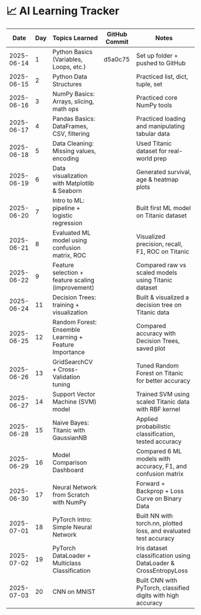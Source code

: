 # 📈 AI Learning Tracker

| Date       | Day | Topics Learned                                        | GitHub Commit    | Notes                                                             |
| ---------- | --- | ----------------------------------------------------- | ---------------- | ----------------------------------------------------------------- |
| 2025-06-14 | 1   | Python Basics (Variables, Loops, etc.)                | d5a0c75          | Set up folder + pushed to GitHub                                  |
| 2025-06-15 | 2   | Python Data Structures                                | <to-be-filled>   | Practiced list, dict, tuple, set                                  |
| 2025-06-16 | 3   | NumPy Basics: Arrays, slicing, math ops               | <your-commit-id> | Practiced core NumPy tools                                        |
| 2025-06-17 | 4   | Pandas Basics: DataFrames, CSV, filtering             | <your-commit-id> | Practiced loading and manipulating tabular data                   |
| 2025-06-18 | 5   | Data Cleaning: Missing values, encoding               | <your-commit-id> | Used Titanic dataset for real-world prep                          |
| 2025-06-19 | 6   | Data visualization with Matplotlib & Seaborn          | <your-commit-id> | Generated survival, age & heatmap plots                           |
| 2025-06-20 | 7   | Intro to ML: pipeline + logistic regression           | <commit-id>      | Built first ML model on Titanic dataset                           |
| 2025-06-21 | 8   | Evaluated ML model using confusion matrix, ROC        | <commit-id>      | Visualized precision, recall, F1, ROC on Titanic                  |
| 2025-06-22 | 9   | Feature selection + feature scaling (improvement)     | <commit-id>      | Compared raw vs scaled models using Titanic dataset               |
| 2025-06-24 | 11  | Decision Trees: training + visualization              | <commit-id>      | Built & visualized a decision tree on Titanic data                |
| 2025-06-25 | 12  | Random Forest: Ensemble Learning + Feature Importance | <commit-id>      | Compared accuracy with Decision Trees, saved plot                 |
| 2025-06-26 | 13  | GridSearchCV + Cross-Validation tuning                | <commit-id>      | Tuned Random Forest on Titanic for better accuracy                |
| 2025-06-27 | 14  | Support Vector Machine (SVM) model                    | <commit-id>      | Trained SVM using scaled Titanic data with RBF kernel             |
| 2025-06-28 | 15  | Naive Bayes: Titanic with GaussianNB                  | <commit-id>      | Applied probabilistic classification, tested accuracy             |
| 2025-06-29 | 16  | Model Comparison Dashboard                            | <commit-id>      | Compared 6 ML models with accuracy, F1, and confusion matrix      |
| 2025-06-30 | 17  | Neural Network from Scratch with NumPy                | <commit-id>      | Forward + Backprop + Loss Curve on Binary Data                    |
| 2025-07-01 | 18  | PyTorch Intro: Simple Neural Network                  | <commit-id>      | Built NN with torch.nn, plotted loss, and evaluated test accuracy |
| 2025-07-02 | 19  | PyTorch DataLoader + Multiclass Classification        | <commit-id>      | Iris dataset classification using DataLoader & CrossEntropyLoss   |
| 2025-07-03 | 20  | CNN on MNIST                                          | <commit-id>      | Built CNN with PyTorch, classified digits with high accuracy      |
